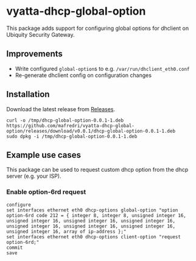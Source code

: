 # vyatta-dhcp-global-option

This package adds support for configuring global options for dhclient on Ubiquity Security Gateway.

## Improvements

- Write configured `global-option`s to e.g. `/var/run/dhclient_eth0.conf`
- Re-generate dhclient config on configuration changes

## Installation

Download the latest release from [Releases](https://github.com/mafredri/vyatta-dhcp-global-option/releases).

```
curl -o /tmp/dhcp-global-option-0.0.1-1.deb https://github.com/mafredri/vyatta-dhcp-global-option/releases/download/v0.0.1/dhcp-global-option-0.0.1-1.deb
sudo dpkg -i /tmp/dhcp-global-option-0.0.1-1.deb
```

## Example use cases

This package can be used to request custom dhcp option from the dhcp server (e.g. your ISP).

### Enable option-6rd request

```
configure
set interfaces ethernet eth0 dhcp-options global-option "option option-6rd code 212 = { integer 8, integer 8, unsigned integer 16, unsigned integer 16, unsigned integer 16, unsigned integer 16, unsigned integer 16, unsigned integer 16, unsigned integer 16, unsigned integer 16, array of ip-address };"
set interfaces ethernet eth0 dhcp-options client-option "request option-6rd;"
commit
save
```

